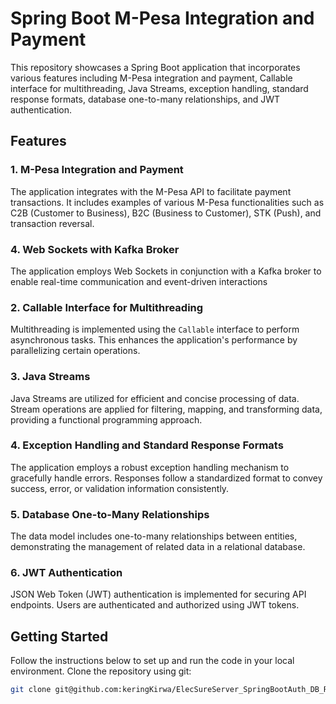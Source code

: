 # Spring Boot M-Pesa Integration and Payment

This repository showcases a Spring Boot application that incorporates various features including M-Pesa integration and payment, Callable interface for multithreading, Java Streams, exception handling, standard response formats, database one-to-many relationships, and JWT authentication.

## Features

### 1. M-Pesa Integration and Payment

The application integrates with the M-Pesa API to facilitate payment transactions. It includes examples of various M-Pesa functionalities such as C2B (Customer to Business), B2C (Business to Customer), STK (Push), and transaction reversal.

### 4. Web Sockets with Kafka Broker
The application employs Web Sockets in conjunction with a Kafka broker to enable real-time communication and event-driven interactions


### 2. Callable Interface for Multithreading

Multithreading is implemented using the `Callable` interface to perform asynchronous tasks. This enhances the application's performance by parallelizing certain operations.

### 3. Java Streams

Java Streams are utilized for efficient and concise processing of data. Stream operations are applied for filtering, mapping, and transforming data, providing a functional programming approach.

### 4. Exception Handling and Standard Response Formats

The application employs a robust exception handling mechanism to gracefully handle errors. Responses follow a standardized format to convey success, error, or validation information consistently.

### 5. Database One-to-Many Relationships

The data model includes one-to-many relationships between entities, demonstrating the management of related data in a relational database.

### 6. JWT Authentication

JSON Web Token (JWT) authentication is implemented for securing API endpoints. Users are authenticated and authorized using JWT tokens.

## Getting Started

Follow the instructions below to set up and run the code in your local environment.
Clone the repository using git:

```bash
git clone git@github.com:keringKirwa/ElecSureServer_SpringBootAuth_DB_Relationships.git
